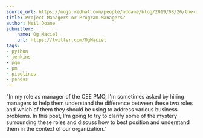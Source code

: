 ```yaml
---
source_url: https://mojo.redhat.com/people/ndoane/blog/2019/08/26/the-difference-between-project-managers-and-program-managers
title: Project Managers or Program Managers?
author: Neil Doane
submitter:
    name: Og Maciel
    url: https://twitter.com/OgMaciel
tags:
- python
- jenkins
- pgm
- pm
- pipelines
- pandas
---
```


"In my role as manager of the CEE PMO, I\'m sometimes asked by hiring managers to help them understand the difference between these two roles and which of them they should be using to address various business problems. In this post, I\'m going to try to clarify some of the mystery surrounding these roles and discuss how to best position and understand them in the context of our organization." 
